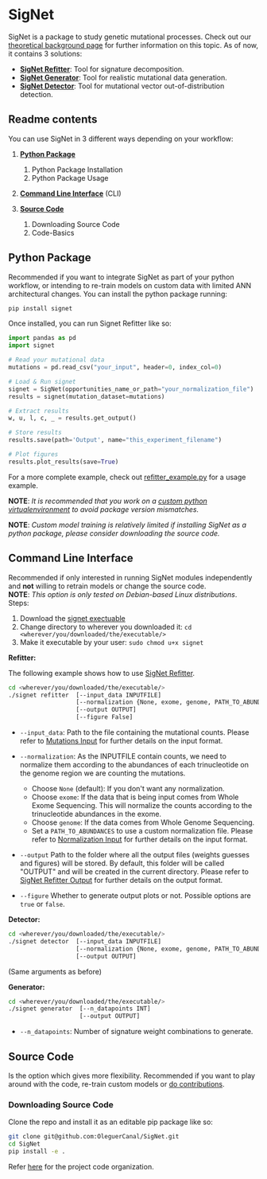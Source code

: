 # SigNet

SigNet is a package to study genetic mutational processes.
Check out our [theoretical background page](documentation/theoretical_background.md) for further information on this topic.
As of now, it contains 3 solutions:

- **[SigNet Refitter](documentation/signet_refitter.md)**: Tool for signature decomposition.
- **[SigNet Generator](documentation/signet_generator.md)**: Tool for realistic mutational data generation.
- **[SigNet Detector](documentation/signet_detector.md)**: Tool for mutational vector out-of-distribution detection.


## Readme contents

You can use SigNet in 3 different ways depending on your workflow:

1. **[Python Package](#python-package)**
   1. Python Package Installation
   2. Python Package Usage

2. **[Command Line Interface](#command-line-interface)** (CLI)

3. **[Source Code](#source-code)**
   1. Downloading Source Code
   2. Code-Basics


## Python Package
Recommended if you want to integrate SigNet as part of your python workflow, or intending to re-train models on custom data with limited ANN architectural changes.
You can install the python package running:

```BASH
pip install signet
```

Once installed, you can run Signet Refitter like so:

```python
import pandas as pd
import signet

# Read your mutational data
mutations = pd.read_csv("your_input", header=0, index_col=0)

# Load & Run signet
signet = SigNet(opportunities_name_or_path="your_normalization_file")
results = signet(mutation_dataset=mutations)

# Extract results
w, u, l, c, _ = results.get_output()

# Store results
results.save(path='Output', name="this_experiment_filename")

# Plot figures
results.plot_results(save=True)
```

For a more complete example, check out [refitter_example.py](examples/refitter_example.py) for a usage example.

**NOTE**: _It is recommended that you work on a [custom python virtualenvironment](https://virtualenv.pypa.io/en/latest/) to avoid package version mismatches._

**NOTE**: _Custom model training is relatively limited if installing SigNet as a python package, please consider downloading the source code._


## Command Line Interface

Recommended if only interested in running SigNet modules independently and **not** willing to retrain models or change the source code.<br>
**NOTE**: _This option is only tested on Debian-based Linux distributions_. Steps:

1. Download the [signet exectuable](TODOlink_to_executable)
2. Change directory to wherever you downloaded it: `cd <wherever/you/downloaded/the/executable/>` 
3. Make it executable by your user: `sudo chmod u+x signet`

__Refitter:__

The following example shows how to use [SigNet Refitter](documentation/signet_refitter.md).


```BASH
cd <wherever/you/downloaded/the/executable/>
./signet refitter  [--input_data INPUTFILE]
                   [--normalization {None, exome, genome, PATH_TO_ABUNDANCES}] 
                   [--output OUTPUT]
                   [--figure False]
```

- `--input_data`: Path to the file containing the mutational counts. Please refer to [Mutations Input](documentation/input_output_formats.md##Mutations-Input) for further details on the input format.

- `--normalization`: As the INPUTFILE contain counts, we need to normalize them according to the abundances of each trinucleotide on the genome region we are counting the mutations.
  - Choose `None` (default): If you don't want any normalization.
  - Choose `exome`:  If the data that is being input comes from Whole Exome Sequencing. This will normalize the counts according to the trinucleotide abundances in the exome.
  - Choose `genome`: If the data comes from Whole Genome Sequencing.
  - Set a `PATH_TO_ABUNDANCES` to use a custom normalization file. Please refer to [Normalization Input](documentation/input_output_formats.md##Mutations-Input) for further details on the input format.

- `--output` Path to the folder where all the output files (weights guesses and figures) will be stored. By default, this folder will be called "OUTPUT" and will be created in the current directory. Please refer to [SigNet Refitter Output](documentation/input_output_formats.md##Signet-Refitter-Output) for further details on the output format.

- `--figure` Whether to generate output plots or not. Possible options are `true` or `false`.


__Detector:__

```BASH
cd <wherever/you/downloaded/the/executable/>
./signet detector  [--input_data INPUTFILE]
                   [--normalization {None, exome, genome, PATH_TO_ABUNDANCES}] 
                   [--output OUTPUT]
```

(Same arguments as before)

__Generator:__

```BASH
cd <wherever/you/downloaded/the/executable/>
./signet generator  [--n_datapoints INT]
                    [--output OUTPUT]
```

- `--n_datapoints`: Number of signature weight combinations to generate.


## Source Code

Is the option which gives more flexibility.
Recommended if you want to play around with the code, re-train custom models or [do contributions](documentation/).

### Downloading Source Code

Clone the repo and install it as an editable pip package like so:

```BASH
git clone git@github.com:OleguerCanal/SigNet.git
cd SigNet
pip install -e .
```

Refer [here](documentation/code_structure.md) for the project code organization.
